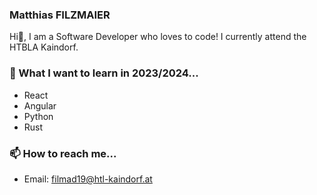 ### Matthias FILZMAIER

Hi👋, I am a Software Developer who loves to code! I currently attend the HTBLA Kaindorf.

### 🌱 What I want to learn in 2023/2024...

- React
- Angular
- Python
- Rust

### 📫 How to reach me...

- Email: [filmad19@htl-kaindorf.at](mailto:filmad19@htl-kaindorf.at)
